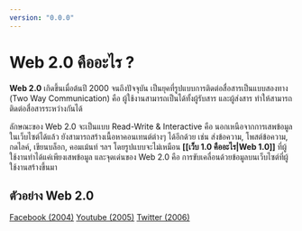 ```yaml
---
version: "0.0.0"
---
```

# Web 2.0 คืออะไร ?

**Web 2.0** เกิดขึ้นเมื่อต้นปี 2000 จนถึงปัจจุบัน เป็นยุคที่รูปแบบการติดต่อสื่อสารเป็นแบบสองทาง (Two Way Communication) คือ ผู้ใช้งานสามารถเป็นได้ทั้งผู้รับสาร และผู้ส่งสาร ทำให้สามารถติดต่อสื่อสารระหว่างกันได้

ลักษณะของ Web 2.0 จะเป็นแบบ Read-Write & Interactive คือ นอกเหนือจากการเสพข้อมูลในเว็บไซต์ได้แล้ว ยังสามารถสร้างเนื้อหาคอนเทนต์ต่างๆ ได้อีกด้วย เช่น ส่งข้อความ, โพสต์ข้อความ, กดไลค์,  เขียนบล็อก, คอมเม้นท์  ฯลฯ โดยรูปแบบจะไม่เหมือน **[[เว็บ 1.0 คืออะไร|Web 1.0]]** ที่ผู้ใช้งานทำได้แค่เพียงเสพข้อมูล และจุดเด่นของ Web 2.0 คือ การขับเคลื่อนด้วยข้อมูลบนเว็บไซต์ที่ผู้ใช้งานสร้างขึ้นมา

## ตัวอย่าง Web 2.0
[Facebook (2004)](https://www.facebook.com/)
[Youtube (2005)](https://www.youtube.com/)
[Twitter (2006)](https://twitter.com/)